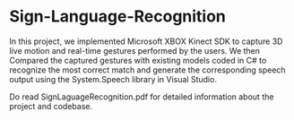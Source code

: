 # Sign-Language-Recognition
In this project, we implemented Microsoft XBOX Kinect SDK to capture 3D live motion and real-time gestures performed by the users. We then Compared the captured gestures with existing models coded in C# to recognize the most correct match and generate the corresponding speech output using the System.Speech library in Visual Studio.

Do read SignLaguageRecognition.pdf for detailed information about the project and codebase.
